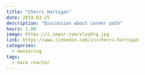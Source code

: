 ```yaml
---
title: "Cherri Hartigan"
date: 2019-03-25
description: "Discussion about career path"
hours: 1.00
image: https://i.imgur.com/xlyqVrg.jpg
link: https://www.linkedin.com/in/cherri-hartigan
categories:
  - mentoring
tags:
  - hack reactor
---
```

